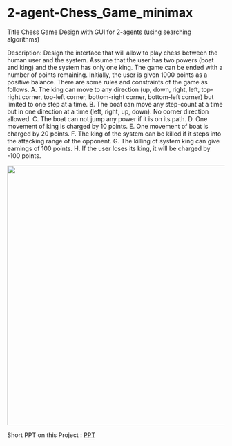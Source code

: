 # 2-agent-Chess_Game_minimax

Title Chess Game Design with GUI for 2-agents (using searching algorithms)

Description: Design the interface that will allow to play chess between the human user and the system. Assume that the user has two powers (boat and king) and the system has only one king. The game can be ended with a number of points remaining. Initially, the user is given 1000 points as a positive balance. There are some rules and constraints of the game as follows.
A.      The king can move to any direction (up, down, right, left, top-right corner, top-left corner, bottom-right corner, bottom-left corner) but limited to one step at a time.
B.      The boat can move any step-count at a time but in one direction at a time (left, right, up, down). No corner direction allowed.
C.      The boat can not jump any power if it is on its path.
D.      One movement of king is charged by 10 points.
E.       One movement of boat is charged by 20 points.
F.       The king of the system can be killed if it steps into the attacking range of the opponent.
G.      The killing of system king can give earnings of 100 points.
H.      If the user loses its king, it will be charged by -100 points.

<img src = "https://github.com/dedipya001/2-agent-Chess_Game_minimax/assets/111869712/9f6e663d-e49a-4b5b-9b13-e01830d3eb4a" width="600" height="600" />


Short PPT on this Project :  <a href="https://www.canva.com/design/DAF0tQFpS3Y/fhHqKJdO3rpQDPhXQ-yftQ/edit?utm_content=DAF0tQFpS3Y&utm_campaign=designshare&utm_medium=link2&utm_source=sharebutton"> PPT </a>


